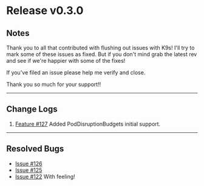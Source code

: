 # Release v0.3.0

## Notes

Thank you to all that contributed with flushing out issues with K9s! I'll try
to mark some of these issues as fixed. But if you don't mind grab the latest
rev and see if we're happier with some of the fixes!

If you've filed an issue please help me verify and close.

Thank you so much for your support!!

---

## Change Logs

1. [Feature #127](https://github.com/kswapd/k13s/issues/127)
   Added PodDisruptionBudgets initial support.

---

## Resolved Bugs

+ [Issue #126](https://github.com/kswapd/k13s/issues/126)
+ [Issue #125](https://github.com/kswapd/k13s/issues/125)
+ [Issue #122](https://github.com/kswapd/k13s/issues/122) With feeling!
